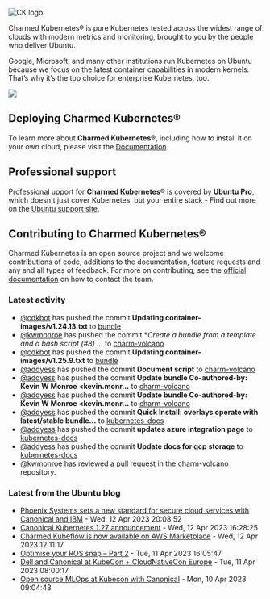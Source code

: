![CK logo](https://assets.ubuntu.com/v1/451d4cf4-Charmed+Kubernetes_RGB_onWhite_2022.svg)

Charmed Kubernetes® is pure Kubernetes tested across the widest range of clouds with modern metrics and monitoring, brought to you by the people who deliver Ubuntu.

Google, Microsoft, and many other institutions run Kubernetes on Ubuntu because we focus on the latest container capabilities in modern kernels. That’s why it’s the top choice for enterprise Kubernetes, too.

![](https://assets.ubuntu.com/v1/843c77b6-juju-at-a-glace.svg)

## Deploying Charmed Kubernetes®

To learn more about **Charmed Kubernetes**®, including how to install it on your own cloud, please visit the [Documentation][docs].

## Professional support

Professional upport for **Charmed Kubernetes**® is covered by **Ubuntu Pro**, which doesn't just cover Kubernetes, but your entire stack - Find out more on the [Ubuntu support site](https://ubuntu.com/support).

## Contributing to Charmed Kubernetes®

Charmed Kubernetes is an open source project and we welcome contributions of code, additions to the documentation, feature requests and any and all types of feedback. For more on contributing, see the [official documentation][get-in-touch] on how to contact the team.

<!-- LINKS -->
[docs]: https://ubuntu.com/kubernetes/docs
[get-in-touch]: https://ubuntu.com/kubernetes/docs/get-in-touch

### Latest activity

<!-- activity starts -->
 - [@cdkbot](https://github.com/cdkbot) has pushed the commit **Updating container-images/v1.24.13.txt** to [bundle](https://github.com/charmed-kubernetes/bundle)
 - [@kwmonroe](https://github.com/kwmonroe) has pushed the commit **Create a bundle from a template and a bash script (#8)  *...** to [charm-volcano](https://github.com/charmed-kubernetes/charm-volcano)
 - [@cdkbot](https://github.com/cdkbot) has pushed the commit **Updating container-images/v1.25.9.txt** to [bundle](https://github.com/charmed-kubernetes/bundle)
 - [@addyess](https://github.com/addyess) has pushed the commit **Document script** to [charm-volcano](https://github.com/charmed-kubernetes/charm-volcano)
 - [@addyess](https://github.com/addyess) has pushed the commit **Update bundle  Co-authored-by: Kevin W Monroe <kevin.monr...** to [charm-volcano](https://github.com/charmed-kubernetes/charm-volcano)
 - [@addyess](https://github.com/addyess) has pushed the commit **Update bundle  Co-authored-by: Kevin W Monroe <kevin.monr...** to [charm-volcano](https://github.com/charmed-kubernetes/charm-volcano)
 - [@addyess](https://github.com/addyess) has pushed the commit **Quick Install: overlays operate with latest/stable bundle...** to [kubernetes-docs](https://github.com/charmed-kubernetes/kubernetes-docs)
 - [@addyess](https://github.com/addyess) has pushed the commit **updates azure integration page** to [kubernetes-docs](https://github.com/charmed-kubernetes/kubernetes-docs)
 - [@addyess](https://github.com/addyess) has pushed the commit **Update docs for gcp storage** to [kubernetes-docs](https://github.com/charmed-kubernetes/kubernetes-docs)
 - [@kwmonroe](https://github.com/kwmonroe) has reviewed a [pull request](https://github.com/charmed-kubernetes/charm-volcano/pull/8) in the [charm-volcano](https://github.com/charmed-kubernetes/charm-volcano) repository.
<!-- activity ends -->

<!-- roadmap starts -->

<!-- roadmap ends -->

### Latest from the Ubuntu blog

<!-- blog starts -->
* [Phoenix Systems sets a new standard for secure cloud services with Canonical and IBM](https://ubuntu.com//blog/phoenix-systems-sets-a-new-standard-for-secure-cloud-services-with-canonical-and-ibm) - Wed, 12 Apr 2023 20:08:52 
* [Canonical Kubernetes 1.27 announcement](https://ubuntu.com//blog/canonical-kubernetes-1-27-announcement) - Wed, 12 Apr 2023 16:28:25 
* [Charmed Kubeflow is now available on AWS Marketplace](https://ubuntu.com//blog/kubeflow-appliance-aws) - Wed, 12 Apr 2023 12:11:17 
* [Optimise your ROS snap – Part 2](https://ubuntu.com//blog/optimise-your-ros-snap-part-2) - Tue, 11 Apr 2023 16:05:47 
* [Dell and Canonical at KubeCon + CloudNativeCon Europe](https://ubuntu.com//blog/dell-and-canonical-at-kubecon-cloudnativecon-europe) - Tue, 11 Apr 2023 08:00:17 
* [Open source MLOps at Kubecon with Canonical](https://ubuntu.com//blog/mlops-kubecon-europe-2023) - Mon, 10 Apr 2023 09:04:43 
<!-- blog ends -->
